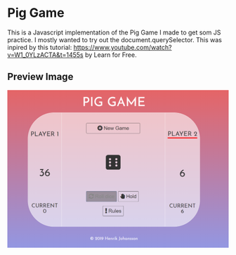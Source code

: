 # Pig Game

This is a Javascript implementation of the Pig Game I made to get som JS practice. I mostly wanted to try out the document.querySelector. This was inpired by this tutorial: https://www.youtube.com/watch?v=W1_0YLzACTA&t=1455s by Learn for Free. 

## Preview Image

![Preview of the Pig Game app](preview.png)
